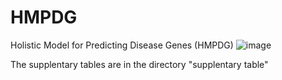 # HMPDG
Holistic Model for Predicting Disease Genes (HMPDG)
![image](https://user-images.githubusercontent.com/62365282/125884100-029f12e4-500d-48c1-bedd-753eda5cd4ff.png)

The supplentary tables are in the directory "supplentary table"
